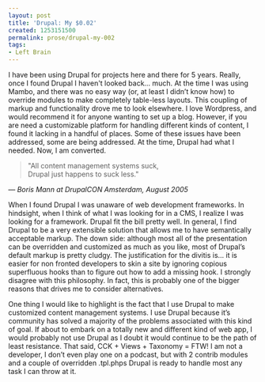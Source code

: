 ```yaml
---
layout: post
title: 'Drupal: My $0.02'
created: 1253151500
permalink: prose/drupal-my-002
tags:
- Left Brain
---
```

<p>I have been using Drupal for projects here and there for 5 years.  Really, once I found Drupal I haven't looked back&hellip; much. At the time I was using Mambo, and there was no easy way (or, at least I didn&rsquo;t know how) to override modules to make completely table-less layouts. This coupling of markup and functionality drove me to look elsewhere. I love Wordpress, and would recommend it for anyone wanting to set up a blog. However, if you are need a customizable platform for handling different kinds of content, I found it lacking in a handful of places. Some of these issues have been addressed, some are being addressed. At the time, Drupal had what I needed. Now, I am converted. </p>

<blockquote>"All content management systems suck,<br>Drupal just happens to suck less."</blockquote> <p class="citation"> &mdash; <cite>Boris Mann at DrupalCON Amsterdam, August 2005</cite></p>

When I found Drupal I was unaware of web development frameworks. In hindsight, when I think of what I was looking for in a CMS, I realize I was looking for a framework. Drupal fit the bill pretty well. In general, I find Drupal to be a very extensible solution that allows me to have semantically acceptable markup. The down side: although most all of the presentation can be overridden and customized as much as you like, most of Drupal&rsquo;s default markup is pretty cludgy. The justification for the divitis is&hellip; it is easier for non fronted developers to skin a site by ignoring copious superfluous hooks than to figure out how to add a missing hook. I strongly disagree with this philosophy. In fact, this is probably one of the bigger reasons that drives me to consider alternatives.

One thing I would like to highlight is the fact that I use Drupal to make customized content management systems. I use Drupal because it&rsquo;s community has solved a majority of the problems associated with this kind of goal. If about to embark on a totally new and different kind of web app, I would probably not use Drupal as I doubt it would continue to be the path of least resistance. That said, CCK + Views + Taxonomy = FTW! I am not a developer, I don&rsquo;t even play one on a podcast, but with 2 contrib modules and a couple of overridden .tpl.phps Drupal is ready to handle most any task I can throw at it.
